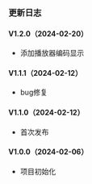 ### 更新日志

#### V1.2.0（2024-02-20）
- 添加播放器编码显示

#### V1.1.1（2024-02-12）
- bug修复

#### V1.1.0（2024-02-12）
- 首次发布

#### V1.0.0（2024-02-06）
- 项目初始化